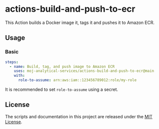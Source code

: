 # actions-build-and-push-to-ecr

This Action builds a Docker image it, tags it and pushes it to Amazon ECR.

## Usage

### Basic

```yaml
steps:
  - name: Build, tag, and push image to Amazon ECR
    uses: moj-analytical-services/actions-build-and-push-to-ecr@main
    with:
      role-to-assume: arn:aws:iam::123456789012:role/my-role
```

It is recommended to set `role-to-assume` using a secret.

## License

The scripts and documentation in this project are released under the
[MIT License](./LICENSE).
